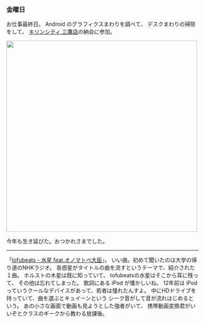 ### 金曜日

お仕事最終日。
Android のグラフィクスまわりを調べて、
デスクまわりの掃除をして、
[キリンシティ 三鷹店](https://www.kirincity.co.jp/shop/mitaka.html)の納会に参加。

<img src="https://i.imgur.com/U7vwtSg.jpeg" width="500">

今年も生き延びた。おつかれさまでした。

---

「[tofubeats - 水星 feat.オノマトペ大臣](https://www.youtube.com/watch?v=NOjmN-ZHlBQ)」。
いい曲。初めて聞いたのは大学の帰り道のNHKラジオ。
各惑星がタイトルの曲を流すというテーマで、紹介された１曲。
ホルストの木星は既に知っていて、
tofubeatsの水星はそこから耳に残って、
その他は忘れてしまった。
歌詞にある iPod が懐かしいね。
12年前は iPod っていうクールなデバイスがあって、若者は憧れたんすよ。
中にHDドライブを持っていて、曲を選ぶとキュイーンという
シーク音がして音が流れはじめるという。
あの小さな画面で動画も見ようとした強者がいて、
携帯動画変換君がいいぞとクラスのギークから教わる放課後。